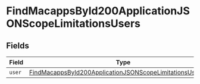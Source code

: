 # FindMacappsById200ApplicationJSONScopeLimitationsUsers


## Fields

| Field                                                                                                                                               | Type                                                                                                                                                | Required                                                                                                                                            | Description                                                                                                                                         |
| --------------------------------------------------------------------------------------------------------------------------------------------------- | --------------------------------------------------------------------------------------------------------------------------------------------------- | --------------------------------------------------------------------------------------------------------------------------------------------------- | --------------------------------------------------------------------------------------------------------------------------------------------------- |
| `user`                                                                                                                                              | [FindMacappsById200ApplicationJSONScopeLimitationsUsersUser](../../models/operations/findmacappsbyid200applicationjsonscopelimitationsusersuser.md) | :heavy_minus_sign:                                                                                                                                  | N/A                                                                                                                                                 |